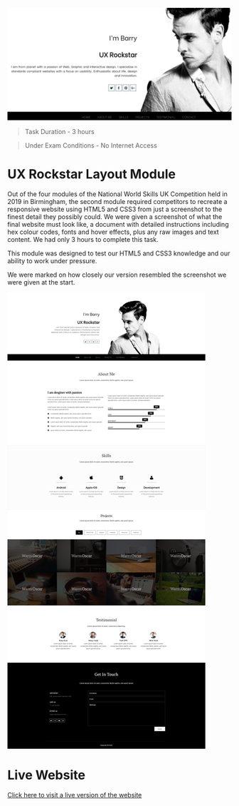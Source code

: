![alt text](https://github.com/barksploit/ux-rockstar/blob/master/assets/img/social-preview.png?raw=true)

> Task Duration - 3 hours

> Under Exam Conditions - No Internet Access

# UX Rockstar Layout Module

Out of the four modules of the National World Skills UK Competition held in 2019 in Birmingham, the second module required competitors to recreate a responsive website using HTML5 and CSS3 from just a screenshot to the finest detail they possibly could. We were given a screenshot of what the final website must look like, a document with detailed instructions including hex colour codes, fonts and hover effects, plus any raw images and text content. We had only 3 hours to complete this task.

This module was designed to test our HTML5 and CSS3 knowledge and our ability to work under pressure.

We were marked on how closely our version resembled the screenshot we were given at the start.

![alt text](https://github.com/barksploit/ux-rockstar/blob/master/screenshot.png?raw=true)

# Live Website

[Click here to visit a live version of the website](https://ux-rockstar.barksploit.com/)
